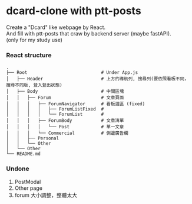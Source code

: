 # dcard-clone with ptt-posts
Create a "Dcard" like webpage by React.  
And fill with ptt-posts that craw by backend server (maybe fastAPI).  
(only for my study use)  
 
### React structure
```
.
├── Root                            # Under App.js
│   ├── Header                      # 上方的導航列, 搜尋列(要依照看板不同，搜尋不同版, 登入登出狀態)
│   ├── Body                        # 中間區塊
│   │   ├── Forum                   # 文章頁面
│   │   │   ├── ForumNavigator      # 看板選區 (fixed)
│   │   │   │   ├── ForumListFixed  #
│   │   │   │   └── ForumList       #
│   │   │   ├── ForumBody           # 文章清單
│   │   │   │   └── Post            # 單一文章
│   │   │   └── Commercial          # 側邊廣告欄
│   │   ├── Personal          
│   │   └── Other               
│   └── Other
└── README.md
```

### Undone
1. PostModal
2. Other page
3. forum 大小調整，整體太大